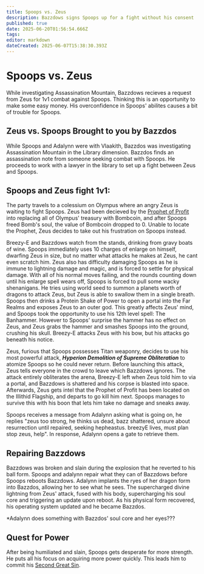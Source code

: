 ```yaml
---
title: Spoops vs. Zeus
description: Bazzdows signs Spoops up for a fight without his consent
published: true
date: 2025-06-20T01:56:54.666Z
tags: 
editor: markdown
dateCreated: 2025-06-07T15:38:30.393Z
---
```


# Spoops vs. Zeus
While investigating Assassination Mountain, Bazzdows recieves a request from Zeus for 1v1 combat against Spoops. Thinking this is an opportunity to make some easy money. His overconfidence in Spoops' abilites causes a bit of trouble for Spoops. 

## Zeus vs. Spoops Brought to you by Bazzdos
While Spoops and Adalynn were with Vlaakith, Bazzdos was investigating Assassination Mountain in the Library dimension. Bazzdos finds an assassination note from someone seeking combat with Spoops. He proceeds to work with a lawyer in the library to set up a fight between Zeus and Spoops.

## Spoops and Zeus fight 1v1: 
The party travels to a colessium on Olympus where an angry Zeus is waiting to fight Spoops. Zeus had been decieved by the [Prophet of Profit](/characters/krorg) into replacing all of Olympus' treasury with Bombcoin, and after Spoops freed Bomb's soul, the value of Bombcoin dropped to 0. Unable to locate the Prophet, Zeus decides to take out his frustration on Spoops instead.

Breezy-E and Bazzdows watch from the stands, drinking from gravy boats of wine. Spoops immediately uses 10 charges of enlarge on himself, dwarfing Zeus in size, but no matter what attacks he makes at Zeus, he cant even scratch him. Zeus also has difficulty damaging Spoops as he is immune to lightning damage and magic, and is forced to settle for physical damage. With all of his normal moves failing, and the rounds counting down until his enlarge spell wears off, Spoops is forced to pull some wacky shenanigans. He tries using world seed to summon a planets worth of dragons to attack Zeus, but Zeus is able to swallow them in a single breath. Spoops then  drinks a Protein Shake of Power to open a portal into the Far Realms and exposes Zeus to an outer god. This greatly affects Zeus' mind, and Spoops took the opportunity to use his 12th level spell: The Banhammer. However to Spoops' surprise the hammer has no effect on Zeus, and Zeus grabs the hammer and smashes Spoops into the ground, crushing his skull. Breezy-E attacks Zeus with his bow, but his attacks go beneath his notice. 

Zeus, furious that Spoops possesses Titan weaponry, decides to use his most powerful attack, ***Hyperion Demolition of Supreme Obliteration*** to atomize Spoops so he could never return. Before launching this attack, Zeus tells everyone in the crowd to leave which Bazzdows ignores. The attack entirely obliterates the arena, Breezy-E left when Zeus told him to via a portal, and Bazzdows is shattered and his corpse is blasted into space. Afterwards, Zeus gets intel that the Prophet of Profit has been located on the Illithid Flagship, and departs to go kill him next. Spoops manages to survive this with his boon that lets him take no damage and sneaks away. 

Spoops receives a message from Adalynn asking what is going on, he replies "zeus too strong, he thinks us dead, bazz shattered, unsure about resurrection until repaired, seeking hepheastus. breezyE lives, must plan stop zeus, help". In response, Adalynn opens a gate to retrieve them.


## Repairing Bazzdows
Bazzdows was broken and slain during the explosion that he reverted to his ball form. Spoops and adalynn repair what they can of Bazzdows before Spoops reboots Bazzdows. Adalynn implants the ryes of her dragon form into Bazzdos, allowing her to see what he sees. The supercharged divine lightning from Zeus' attack, fused with his body, supercharging his soul core and triggering an update upon reboot. As his physical form recovered, his operating system updated and he became Bazzdos.

*Adalynn does something with Bazzdos' soul core and her eyes???



## Quest for Power
After being humiliated and slain, Spoops gets desperate for more strength. He puts all his focus on acquiring more power quickly. This leads him to commit his [Second Great Sin](/Events/the-second-great-sin-of-spoops).